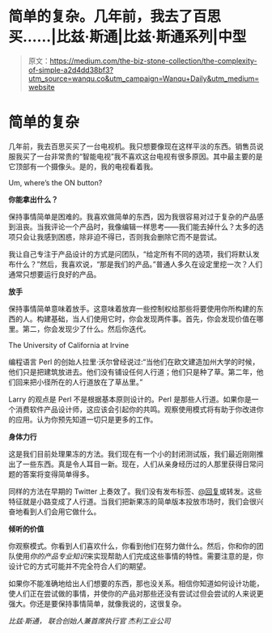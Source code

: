 # 简单的复杂。几年前，我去了百思买……|比兹·斯通|比兹·斯通系列|中型

> 原文：<https://medium.com/the-biz-stone-collection/the-complexity-of-simple-a2d4dd38bf3?utm_source=wanqu.co&utm_campaign=Wanqu+Daily&utm_medium=website>

# 简单的复杂

几年前，我去百思买买了一台电视机。我只想要像现在这样平淡的东西。销售员说服我买了一台非常贵的“智能电视”我不喜欢这台电视有很多原因。其中最主要的是它顶部有一个摄像头。是的，我的电视看着我。



Um, where’s the ON button?



**你能拿出什么？**

保持事情简单是困难的。我喜欢做简单的东西，因为我很容易对过于复杂的产品感到沮丧。当我评论一个产品时，我像编辑一样思考——我们能去掉什么？太多的选项只会让我感到困惑，除非迫不得已，否则我会删除它而不是尝试。

我让自己专注于产品设计的方式是问团队，“给定所有不同的选项，我们将默认发布什么？”然后，我喜欢说，“那是我们的产品。”普通人多久在设定里挖一次？人们通常只想要运行良好的产品。

**放手**

保持事情简单意味着放手。这意味着放弃一些控制权给那些将要使用你所构建的东西的人。构建基础，当人们使用它时，你会发现两件事。首先，你会发现价值在哪里。第二，你会发现少了什么。然后你迭代。



The University of California at Irvine



编程语言 Perl 的创始人拉里·沃尔曾经说过:“当他们在欧文建造加州大学的时候，他们只是把建筑放进去。他们没有铺设任何人行道；他们只是种了草。第二年，他们回来把小径所在的人行道放在了草丛里。”

Larry 的观点是 Perl 不是根据基本原则设计的。Perl 是那些人行道。如果你是一个消费软件产品设计师，这应该会引起你的共鸣。观察使用模式将有助于你改进你的应用。认为你预先知道一切只是更多的工作。

**身体力行**

这是我们目前处理果冻的方法。我们现在有一个小的封闭测试版，我们最近刚刚推出了一些东西。真是令人耳目一新。现在，人们从亲身经历过的人那里获得日常问题的答案将变得简单得多。

同样的方法在早期的 Twitter 上奏效了。我们没有发布标签、[@回复](http://twitter.com/replies)或转发。这些特征就是小路变成了人行道。当我们把新果冻的简单版本投放市场时，我们会很兴奋地看到人们会用它做什么。

**倾听的价值**

你观察模式。你看到人们喜欢什么，你看到他们在努力做什么。然后，你和你的团队使用*你的产品专业知识*来实现帮助人们完成这些事情的特性。需要注意的是，你设计它的方式可能并不完全符合人们的期望。

如果你不能准确地给出人们想要的东西，那也没关系。相信你知道如何设计功能，使人们正在尝试做的事情，并使你的产品对那些还没有尝试过但会尝试的人来说更强大。你还是要保持事情简单，就像我说的，这很复杂。

*比兹·斯通，
联合创始人兼首席执行官
杰利工业公司*